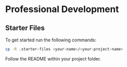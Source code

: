 # Professional Development

## Starter Files

To get started run the following commands:

```bash
cp -R .starter-files <your-name>/<your-project-name>
```

Follow the README within your project folder.
